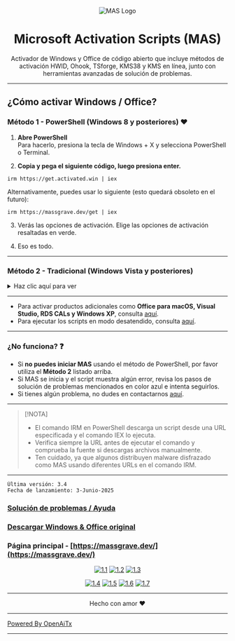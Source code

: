 <p align="center"><img src="https://massgrave.dev/img/logo_small.png" alt="MAS Logo"></p>

<h1 align="center">Microsoft  Activation  Scripts (MAS)</h1>

<p align="center">Activador de Windows y Office de código abierto que incluye métodos de activación HWID, Ohook, TSforge, KMS38 y KMS en línea, junto con herramientas avanzadas de solución de problemas.</p>

<hr>
  
## ¿Cómo activar Windows / Office?

### Método 1 - PowerShell (Windows 8 y posteriores) ❤️

1.   **Abre PowerShell**  
	Para hacerlo, presiona la tecla de Windows + X y selecciona PowerShell o Terminal.

2.   **Copia y pega el siguiente código, luego presiona enter.**  
```
irm https://get.activated.win | iex
```
Alternativamente, puedes usar lo siguiente (esto quedará obsoleto en el futuro):  
```
irm https://massgrave.dev/get | iex
```

3.   Verás las opciones de activación. Elige las opciones de activación resaltadas en verde.

4.   Eso es todo.

---

### Método 2 - Tradicional (Windows Vista y posteriores)

<details>
  <summary>Haz clic aquí para ver</summary>
  
1.   Descarga el archivo usando uno de los siguientes enlaces:  
`https://github.com/massgravel/Microsoft-Activation-Scripts/archive/refs/heads/master.zip`  
o  
`https://git.activated.win/massgrave/Microsoft-Activation-Scripts/archive/master.zip`
2.   Haz clic derecho en el archivo zip descargado y extráelo.
3.   En la carpeta extraída, busca la carpeta llamada `All-In-One-Version`.
4.   Ejecuta el archivo llamado `MAS_AIO.cmd`.
5.   Verás las opciones de activación. Sigue las instrucciones en pantalla.
6.   Eso es todo.

</details>

---

- Para activar productos adicionales como **Office para macOS, Visual Studio, RDS CALs y Windows XP**, consulta [aquí](https://massgrave.dev/unsupported_products_activation).
- Para ejecutar los scripts en modo desatendido, consulta [aquí](https://massgrave.dev/command_line_switches).

---

### ¿No funciona? ❓

- Si **no puedes iniciar MAS** usando el método de PowerShell, por favor utiliza el **Método 2** listado arriba.
- Si MAS se inicia y el script muestra algún error, revisa los pasos de solución de problemas mencionados en color azul e intenta seguirlos.
- Si tienes algún problema, no dudes en contactarnos [aquí](https://massgrave.dev/troubleshoot).

---

> [!NOTA]
>
> - El comando IRM en PowerShell descarga un script desde una URL especificada y el comando IEX lo ejecuta.
> - Verifica siempre la URL antes de ejecutar el comando y comprueba la fuente si descargas archivos manualmente.
> - Ten cuidado, ya que algunos distribuyen malware disfrazado como MAS usando diferentes URLs en el comando IRM.

---

```
Última versión: 3.4
Fecha de lanzamiento: 3-Junio-2025
```

### [Solución de problemas / Ayuda](https://massgrave.dev/troubleshoot)
### [Descargar Windows & Office original](https://massgrave.dev/genuine-installation-media)
### Página principal - [https://massgrave.dev/](https://massgrave.dev/)

<div align="center">
  
[![1.1]][1]
[![1.2]][2]
[![1.3]][3]

</div>

<div align="center">
  
[![1.4]][4]
[![1.5]][5]
[![1.6]][6]
[![1.7]][7]

</div>

[1.1]: https://massgrave.dev/img/logo_github.png (GitHub)
[1.2]: https://massgrave.dev/img/logo_azuredevops.png (AzureDevOps)
[1.3]: https://massgrave.dev/img/logo_gitea.png (Git autoalojado)

[1.4]: https://massgrave.dev/img/logo_discord.png (Chatea con nosotros sin registrarte)
[1.5]: https://massgrave.dev/img/logo_reddit.png (Reddit)
[1.6]: https://massgrave.dev/img/logo_bluesky.png (Bluesky)
[1.7]: https://massgrave.dev/img/logo_x.png (Twitter)

[1]: https://github.com/massgravel/Microsoft-Activation-Scripts
[2]: https://dev.azure.com/massgrave/_git/Microsoft-Activation-Scripts
[3]: https://git.activated.win/massgrave/Microsoft-Activation-Scripts
[4]: https://discord.gg/j2yFsV5ZVC
[5]: https://www.reddit.com/r/MAS_Activator
[6]: https://bsky.app/profile/massgrave.dev
[7]: https://twitter.com/massgravel

---

<p align="center">Hecho con amor ❤️</p>

---

[Powered By OpenAiTx](https://github.com/OpenAiTx/OpenAiTx)

---